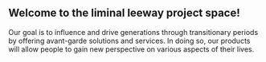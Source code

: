 ## Welcome to the liminal leeway project space! 

Our goal is to influence and drive generations through 
transitionary periods by offering avant-garde solutions and
services. In doing so, our products will allow people to 
gain new perspective on various aspects of their lives.

